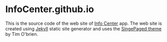 InfoCenter.github.io
====================
This is the source code of the web site of [Info Center](https://github.com/MasoodFallahpoor/InfoCenter) app. The web site is created using [Jekyll](http://jekyllrb.com/) static site generator and uses the [SingePaged theme](https://github.com/t413/SinglePaged) by Tim O'brien.
